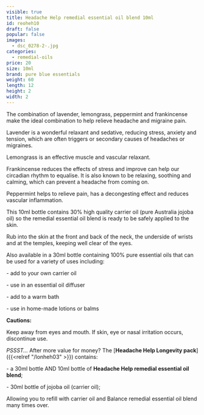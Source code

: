 ```yaml
---
visible: true
title: Headache Help remedial essential oil blend 10ml
id: reoheh10
draft: false
popular: false
images:
  - dsc_0278-2-.jpg
categories:
  - remedial-oils
price: 20
size: 10ml
brand: pure blue essentials
weight: 60
length: 12
height: 2
width: 2
---
```

The combination of lavender, lemongrass, peppermint and frankincense make the ideal combination to help relieve headache and migraine pain.

Lavender is a wonderful relaxant and sedative, reducing stress, anxiety and tension, which are often triggers or secondary causes of headaches or migraines.

Lemongrass is an effective muscle and vascular relaxant.

Frankincense reduces the effects of stress and improve can help our circadian rhythm to equalise. It is also known to be relaxing, soothing and calming, which can prevent a headache from coming on.

Peppermint helps to relieve pain, has a decongesting effect and reduces vascular inflammation.

This 10ml bottle contains 30% high quality carrier oil (pure Australia jojoba oil) so the remedial essential oil blend is ready to be safely applied to the skin.

Rub into the skin at the front and back of the neck, the underside of wrists and at the temples, keeping well clear of the eyes.

Also available in a 30ml bottle containing 100% pure essential oils that can be used for a variety of uses including:

\- add to your own carrier oil

\- use in an essential oil diffuser

\- add to a warm bath

\- use in home-made lotions or balms

**Cautions:**

Keep away from eyes and mouth. If skin, eye or nasal irritation occurs, discontinue use.



*PSSST...* After more value for money? The [**Headache Help Longevity pack**]({{<relref "/lonheh03" >}}) contains:

\- a 30ml bottle AND 10ml bottle of **Headache Help remedial essential oil blend**;

\- 30ml bottle of jojoba oil (carrier oil);

Allowing you to refill with carrier oil and Balance remedial essential oil blend many times over.